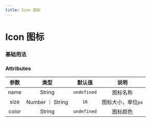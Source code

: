 ```yaml
---
title: Icon 图标
---
```


# Icon 图标

### 基础用法

<script setup>
import IconDemos from '../.vitepress/components/icon-demos.vue'
</script>

<ClientOnly>
<icon-demos/>
</ClientOnly>

### Attributes

| 参数  |       类型       |   默认值    |        说明        |
| :---: | :--------------: | :---------: | :----------------: |
| name  |      String      | `undefined` |      图标名称      |
| size  | Number ｜ String |    `16`     | 图标大小，单位`px` |
| color |      String      | `undefined` |      图标颜色      |
